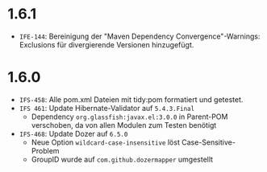 # 1.6.1
- `IFE-144`: Bereinigung der "Maven Dependency Convergence"-Warnings: Exclusions für divergierende Versionen hinzugefügt.

# 1.6.0
- `IFS-458`: Alle pom.xml Dateien mit tidy:pom formatiert und getestet.
- `IFS 461`: Update Hibernate-Validator auf `5.4.3.Final`
    * Dependency `org.glassfish:javax.el:3.0.0` in Parent-POM verschoben, da von allen Modulen zum Testen benötigt
- `IFS-468`: Update Dozer auf `6.5.0`
    *  Neue Option `wildcard-case-insensitive` löst Case-Sensitive-Problem
    *  GroupID wurde auf `com.github.dozermapper` umgestellt